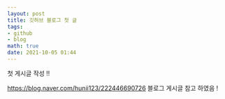 ```yaml
---
layout: post
title: 깃허브 블로그 첫 글
tags: 
- github
- blog
math: true
date: 2021-10-05 01:44
---
```


첫 게시글 작성 !!

https://blog.naver.com/hunii123/222446690726
블로그 게시글 참고 하였음 !
